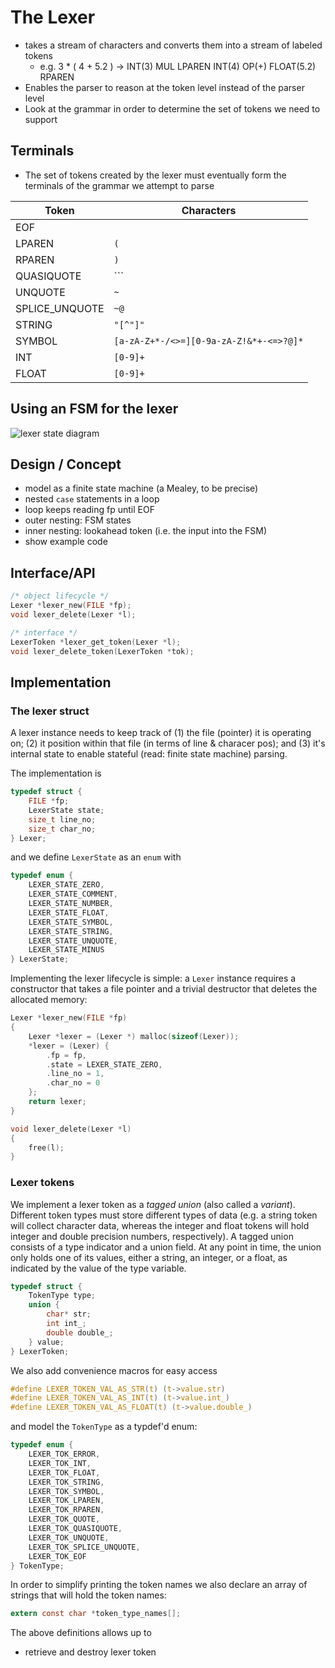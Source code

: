 The Lexer
=========

* takes a stream of characters and converts them into a stream of labeled
  tokens
  * e.g. 3 * ( 4 + 5.2 ) -> INT(3) MUL LPAREN INT(4) OP(+) FLOAT(5.2) RPAREN
* Enables the parser to reason at the token level instead of the parser level
* Look at the grammar in order to determine the set of tokens we need to
  support


Terminals
---------

* The set of tokens created by the lexer must eventually form the terminals of
  the grammar we attempt to parse

| Token           | Characters                              |
|-----------------|-----------------------------------------|
| EOF             |                                         |
| LPAREN          | `(`                                     |
| RPAREN          | `)`                                     |
| QUASIQUOTE      | `\``                                    |
| UNQUOTE         | `~`                                     |
| SPLICE_UNQUOTE  | `~@`                                    |
| STRING          | `"[^"]"`                                |
| SYMBOL          | `[a-zA-Z+*-/<>=][0-9a-zA-Z!&*+-<=>?@]*` |
| INT             | `[0-9]+`                                |
| FLOAT           | `[0-9]+`                                |


Using an FSM for the lexer
--------------------------

![lexer state diagram](./lexer/state_diag.png)


Design / Concept
----------------

* model as a finite state machine (a Mealey, to be precise)
* nested `case` statements in a loop
* loop keeps reading fp until EOF
* outer nesting: FSM states
* inner nesting: lookahead token (i.e. the input into the FSM)
* show example code


Interface/API
-------------

```c
/* object lifecycle */
Lexer *lexer_new(FILE *fp);
void lexer_delete(Lexer *l);

/* interface */
LexerToken *lexer_get_token(Lexer *l);
void lexer_delete_token(LexerToken *tok);
```


Implementation
--------------

### The lexer struct

A lexer instance needs to keep track of (1) the file (pointer) it is operating
on; (2) it position within that file (in terms of line & characer pos); and (3)
it's internal state to enable stateful (read: finite state machine) parsing.

The implementation is

```c
typedef struct {
    FILE *fp;
    LexerState state;
    size_t line_no;
    size_t char_no;
} Lexer;
```

and we define `LexerState` as an `enum` with

```c
typedef enum {
    LEXER_STATE_ZERO,
    LEXER_STATE_COMMENT,
    LEXER_STATE_NUMBER,
    LEXER_STATE_FLOAT,
    LEXER_STATE_SYMBOL,
    LEXER_STATE_STRING,
    LEXER_STATE_UNQUOTE,
    LEXER_STATE_MINUS
} LexerState;
```

Implementing the lexer lifecycle is simple: a `Lexer` instance requires a
constructor that takes a file pointer and a trivial destructor that deletes the
allocated memory:

```c
Lexer *lexer_new(FILE *fp)
{
    Lexer *lexer = (Lexer *) malloc(sizeof(Lexer));
    *lexer = (Lexer) {
        .fp = fp,
        .state = LEXER_STATE_ZERO,
        .line_no = 1,
        .char_no = 0
    };
    return lexer;
}

void lexer_delete(Lexer *l)
{
    free(l);
}
```


### Lexer tokens

We implement a lexer token as a *tagged union* (also called a *variant*).
Different token types must store different types of data (e.g. a string token will
collect character data, whereas the integer and float tokens will hold integer
and double precision numbers, respectively). A tagged union consists of a type
indicator and a union field. At any point in time, the union only holds one of
its values, either a string, an integer, or a float, as indicated by the value
of the type variable.

```c
typedef struct {
    TokenType type;
    union {
        char* str;
        int int_;
        double double_;
    } value;
} LexerToken;
```

We also add convenience macros for easy access

```c
#define LEXER_TOKEN_VAL_AS_STR(t) (t->value.str)
#define LEXER_TOKEN_VAL_AS_INT(t) (t->value.int_)
#define LEXER_TOKEN_VAL_AS_FLOAT(t) (t->value.double_)
```

and model the `TokenType` as a typdef'd enum:

```c
typedef enum {
    LEXER_TOK_ERROR,
    LEXER_TOK_INT,
    LEXER_TOK_FLOAT,
    LEXER_TOK_STRING,
    LEXER_TOK_SYMBOL,
    LEXER_TOK_LPAREN,
    LEXER_TOK_RPAREN,
    LEXER_TOK_QUOTE,
    LEXER_TOK_QUASIQUOTE,
    LEXER_TOK_UNQUOTE,
    LEXER_TOK_SPLICE_UNQUOTE,
    LEXER_TOK_EOF
} TokenType;
```

In order to simplify printing the token names we also declare an array of
strings that will hold the token names:

```c
extern const char *token_type_names[];
```

The above definitions allows up to 

* retrieve and destroy lexer token
